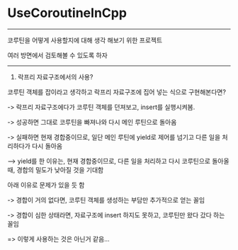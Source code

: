 # UseCoroutineInCpp

---

코루틴을 어떻게 사용할지에 대해 생각 해보기 위한 프로젝트

여러 방면에서 검토해볼 수 있도록 하자

---

1. 락프리 자료구조에서의 사용?

코루틴 객체를 잡이라고 생각하고 락프리 자료구조에 집어 넣는 식으로 구현해본다면?

-> 락프리 자료구조에다가 코루틴 객체를 던져보고, insert를 실행시켜봄.

-> 성공하면 그대로 코루틴을 빠져나와 다시 메인 루틴으로 돌아옴

-> 실패하면 현재 경합중이므로, 일단 메인 루틴에 yield로 제어를 넘기고 다른 일을 처리하다가 다시 돌아옴

--> yield를 한 이유는, 현재 경합중이므로, 다른 일을 처리하고 다시 코루틴으로 돌아올 때, 경합의 밀도가 낮아질 것을 기대함

아래 이유로 문제가 있을 듯 함

-> 경합이 거의 없다면, 코루틴 객체를 생성하는 부담만 추가적으로 얻는 꼴임

-> 경합이 심한 상태라면, 자료구조에 insert 하지도 못하고, 코루틴만 왔다 갔다 하는 꼴임


=> 이렇게 사용하는 것은 아닌거 같음...